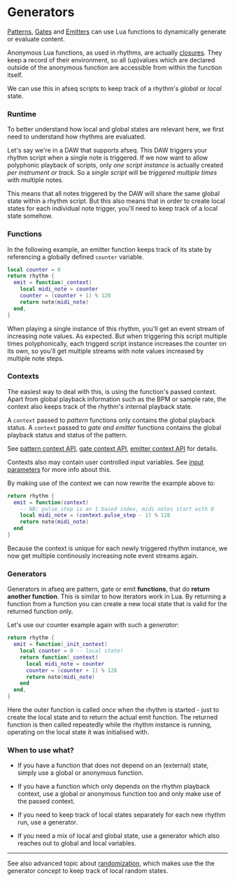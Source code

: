 # Generators

[Patterns](../guide/pattern.md), [Gates](../guide/gate.md) and [Emitters](../guide/emitter.md) can use Lua functions to dynamically generate or evaluate content.

Anonymous Lua functions, as used in rhythms, are actually [closures](https://www.lua.org/pil/6.1.html). They keep a record of their environment, so all (up)values which are declared outside of the anonymous function are accessible from within the function itself. 

We can use this in afseq scripts to keep track of a rhythm's *global* or *local* state.   

### Runtime

To better understand how local and global states are relevant here, we first need to understand how rhythms are evaluated.

Let's say we're in a DAW that supports afseq. This DAW triggers your rhythm script when a single note is triggered. If we now want to allow polyphonic playback of scripts, only *one script instance* is actually created *per instrument or track*. So a *single script* will be *triggered multiple times* with multiple notes. 

This means that all notes triggered by the DAW will share the same global state within a rhythm script. But this also means that in order to create local states for each individual note trigger, you'll need to keep track of a local state somehow.


### Functions

In the following example, an emitter function keeps track of its state by referencing a globally defined `counter` variable.

```lua
local counter = 0
return rhythm {
  emit = function(_context)
    local midi_note = counter 
    counter = (counter + 1) % 128 
    return note(midi_note) 
  end, 
}
```

When playing a single instance of this rhythm, you'll get an event stream of increasing note values. As expected. But when triggering this script multiple times polyphonically, each triggerd script instance increases the counter on its own, so you'll get multiple streams with note values increased by multiple note steps. 

### Contexts

The easiest way to deal with this, is using the function's passed context. Apart from global playback information such as the BPM or sample rate, the context also keeps track of the rhythm's internal playback state. 

A `context` passed to *pattern* functions only contains the global playback status. A `context` passed to *gate and emitter* functions contains the global playback status and status of the pattern.

See [pattern context API](../API/rhythm.md#PatternContext), [gate context API](../API/rhythm.md#GateContext), [emitter context API](../API/rhythm.md#EmitterContext) for details.

Contexts also may contain user controlled input variables. See [input parameters](../guide/parameters.md) for more info about this. 

By making use of the context we can now rewrite the example above to:

```lua
return rhythm {
  emit = function(context)
    -- NB: pulse_step is an 1 based index, midi notes start with 0
    local midi_note = (context.pulse_step - 1) % 128
    return note(midi_note)
  end
}
```

Because the context is unique for each newly triggered rhythm instance, we now get multiple continously increasing note event streams again.


### Generators

Generators in afseq are pattern, gate or emit **functions**, that do **return another function**. This is similar to how iterators work in Lua. By returning a function from a function you can create a new local state that is valid for the returned function only. 

Let's use our counter example again with such a *generator*:

```lua
return rhythm {
  emit = function(_init_context)
    local counter = 0 -- local state!
    return function(_context)
      local midi_note = counter
      counter = (counter + 1) % 128 
      return note(midi_note) 
    end
  end, 
}
```

Here the outer function is called *once* when the rhythm is started - just to create the local state and to return the actual emit function. The returned function is then called repeatedly while the rhythm instance is running, operating on the local state it was initialised with.


### When to use what?

- If you have a function that does not depend on an (external) state, simply use a global or anonymous function.

- If you have a function which only depends on the rhythm playback context, use a global or anonymous function too and only make use of the passed context.

- If you need to keep track of local states separately for each new rhythm run, use a generator.

- If you need a mix of local and global state, use a generator which also reaches out to global and local variables. 

---

See also advanced topic about [randomization](./randomization.md), which makes use the the generator concept to keep track of local random states.